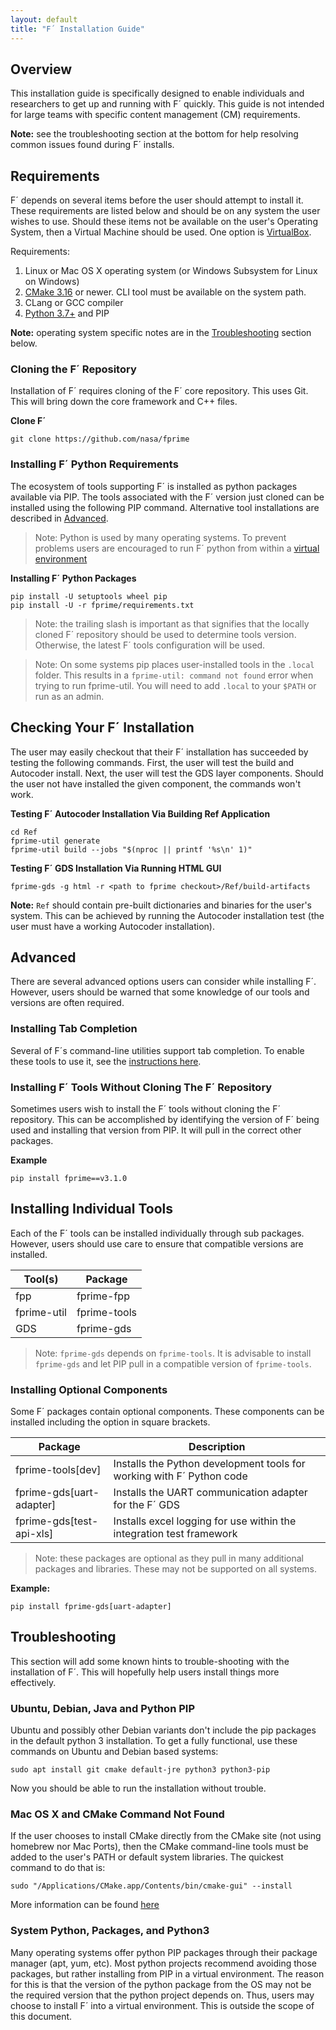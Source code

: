 ```yaml
---
layout: default
title: "F´ Installation Guide"
---
```


## Overview
This installation guide is specifically designed to enable individuals and researchers to get up and
running with F´ quickly. This guide is not intended for large teams with specific content
management (CM) requirements.

**Note:** see the troubleshooting section at the bottom for help resolving common issues found during F´ installs.

## Requirements

F´ depends on several items before the user should attempt to install it. These requirements are
listed below and should be on any system the user wishes to use. Should these items not be
available on the user's Operating System, then a Virtual Machine should be used. One option is
[VirtualBox](https://www.virtualbox.org/).

Requirements:

1. Linux or Mac OS X operating system (or Windows Subsystem for Linux on Windows)
2. [CMake 3.16](https://cmake.org/download/) or newer. CLI tool must be available on the system path.
3. CLang or GCC compiler
4. [Python 3.7+](https://www.python.org/downloads/) and PIP

**Note:** operating system specific notes are in the [Troubleshooting](#Troubleshooting) section below.

### Cloning the F´ Repository

Installation of F´ requires cloning of the F´ core repository. This uses Git. This will bring
down the core framework and C++ files.

**Clone F´**

```
git clone https://github.com/nasa/fprime
```

### Installing F´ Python Requirements

The ecosystem of tools supporting F´ is installed as python packages available via PIP. The tools
associated with the F´ version just cloned can be installed using the following PIP command. Alternative
tool installations are described in [Advanced](#Advanced).

>Note: Python is used by many operating systems. To prevent problems users are encouraged to run F´ python
>from within a [virtual environment](https://packaging.python.org/en/latest/guides/installing-using-pip-and-virtual-environments/)

**Installing F´ Python Packages**

```
pip install -U setuptools wheel pip
pip install -U -r fprime/requirements.txt
```

> Note: the trailing slash is important as that signifies that the locally cloned F´ repository should be
used to determine tools version. Otherwise, the latest F´ tools configuration will be used.

> Note: On some systems pip places user-installed tools in the `.local` folder.
This results in a `fprime-util: command not found` error when trying to run
fprime-util. You will need to add `.local` to your `$PATH` or run as an admin.

## Checking Your F´ Installation

The user may easily checkout that their F´ installation has succeeded by testing the following
commands. First, the user will test the build and Autocoder install. Next, the user will test the GDS
layer components. Should the user not have installed the given component, the commands won't work.

**Testing F´ Autocoder Installation Via Building Ref Application**

```
cd Ref
fprime-util generate
fprime-util build --jobs "$(nproc || printf '%s\n' 1)"
```

**Testing F´ GDS Installation Via Running HTML GUI**

```
fprime-gds -g html -r <path to fprime checkout>/Ref/build-artifacts
```

**Note:** `Ref` should contain pre-built dictionaries and binaries for the user's system. This can
be achieved by running the Autocoder installation test (the user must have a working Autocoder
installation).

## Advanced

There are several advanced options users can consider while installing F´. However, users should be warned that some
knowledge of our tools and versions are often required.


### Installing Tab Completion

Several of F´s command-line utilities support tab completion. To enable these tools to use it, see the
[instructions here](UsersGuide/user/autocomplete.md).


### Installing F´ Tools Without Cloning The F´ Repository

Sometimes users wish to install the F´ tools without cloning the F´ repository.  This can be accomplished by identifying
the version of F´ being used and installing that version from PIP.  It will pull in the correct other packages.

**Example**
```
pip install fprime==v3.1.0
```

## Installing Individual Tools

Each of the F´ tools can be installed individually through sub packages. However, users should use care to ensure that
compatible versions are installed.

| Tool(s)     | Package      |
|-------------|--------------|
| fpp         | fprime-fpp   |
| fprime-util | fprime-tools |
| GDS         | fprime-gds   |

> Note: `fprime-gds` depends on `fprime-tools`. It is advisable to install `fprime-gds` and let PIP pull in a compatible
version of `fprime-tools`.

### Installing Optional Components

Some F´ packages contain optional components. These components can be installed including the option in square brackets.

| Package                  | Description |
|--------------------------|-------------|
| fprime-tools[dev]        | Installs the Python development tools for working with F´ Python code |
| fprime-gds[uart-adapter] | Installs the UART communication adapter for the F´ GDS |
| fprime-gds[test-api-xls] | Installs excel logging for use within the integration test framework |


> Note: these packages are optional as they pull in many additional packages and libraries. These may not be supported
on all systems.

**Example:**
```
pip install fprime-gds[uart-adapter]
```


## Troubleshooting

This section will add some known hints to trouble-shooting with the installation of F´. This will hopefully help users
install things more effectively.

### Ubuntu, Debian, Java and Python PIP

Ubuntu and possibly other Debian variants don't include the pip packages in the default python 3 installation. To get a
fully functional, use these commands on Ubuntu and Debian based systems:

```
sudo apt install git cmake default-jre python3 python3-pip
```

Now you should be able to run the installation without trouble.

### Mac OS X and CMake Command Not Found

If the user chooses to install CMake directly from the CMake site (not using homebrew nor Mac Ports), then the CMake
command-line tools must be added to the user's PATH or default system libraries. The quickest command to do that is:

```
sudo "/Applications/CMake.app/Contents/bin/cmake-gui" --install
```

More information can be found [here](https://stackoverflow.com/questions/30668601/installing-cmake-command-line-tools-on-a-mac)

### System Python, Packages, and Python3

Many operating systems offer python PIP packages through their package manager (apt, yum, etc). Most python projects
recommend avoiding those packages, but rather installing from PIP in a virtual environment. The reason for this is that
the version of the python package from the OS may not be the required version that the python project depends on. Thus,
users may choose to install F´ into a virtual environment. This is outside the scope of this document.
